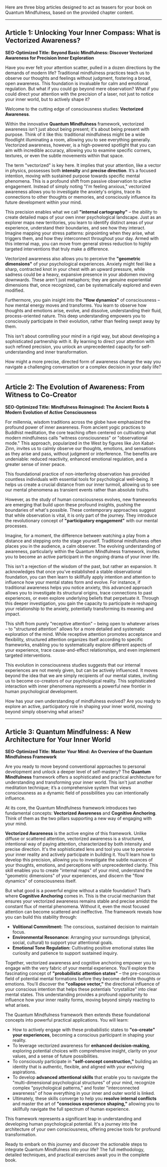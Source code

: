Here are three blog articles designed to act as teasers for your book on Quantum Mindfulness, based on the provided chapter content.

---

## Article 1: Unlocking Your Inner Compass: What is Vectorized Awareness?

**SEO-Optimized Title:** **Beyond Basic Mindfulness: Discover Vectorized Awareness for Precision Inner Exploration**

Have you ever felt your attention scatter, pulled in a dozen directions by the demands of modern life? Traditional mindfulness practices teach us to observe our thoughts and feelings without judgment, fostering a broad, open awareness. This foundation is invaluable for calm and emotional regulation. But what if you could go beyond mere observation? What if you could direct your attention with the precision of a laser, not just to notice your inner world, but to actively shape it?

Welcome to the cutting edge of consciousness studies: **Vectorized Awareness**.

Within the innovative **Quantum Mindfulness** framework, vectorized awareness isn't just about being present; it's about being present with purpose. Think of it like this: traditional mindfulness might be a wide floodlight illuminating a room, allowing you to see everything generally. Vectorized awareness, however, is a high-powered spotlight that you can aim with incredible accuracy, allowing you to examine specific corners, textures, or even the subtle movements within that space.

The term "vectorized" is key here. It implies that your attention, like a vector in physics, possesses both **intensity** and **precise direction**. It’s a focused intention, moving with sustained purpose towards specific mental phenomena. This is a profound shift from passive observation to active engagement. Instead of simply noting "I'm feeling anxious," vectorized awareness allows you to investigate the anxiety's origins, trace its connections to other thoughts or memories, and consciously influence its future development within your mind.

This precision enables what we call **"internal cartography"** – the ability to create detailed maps of your own inner psychological landscape. Just as an explorer maps new territories, you learn to identify distinct areas of your experience, understand their boundaries, and see how they interact. Imagine mapping your stress patterns: pinpointing when they arise, what triggers them, and how they interconnect throughout your day. Armed with this internal map, you can move from general stress reduction to highly targeted interventions that truly make a difference.

Vectorized awareness also allows you to perceive the **"geometric dimensions"** of your psychological experiences. Anxiety might feel like a sharp, contracted knot in your chest with an upward pressure, while sadness could be a heavy, expansive presence in your abdomen moving downwards. These aren't just metaphors; they are genuine experiential dimensions that, once recognized, can be systematically explored and even modified.

Furthermore, you gain insight into the **"flow dynamics"** of consciousness – how mental energy moves and transforms. You learn to observe how thoughts and emotions arise, evolve, and dissolve, understanding their fluid, process-oriented nature. This deep understanding empowers you to consciously participate in their evolution, rather than feeling swept away by them.

This isn't about controlling your mind in a rigid way, but about developing a sophisticated partnership with it. By learning to direct your attention with such refined precision, you unlock an unprecedented capacity for self-understanding and inner transformation.

How might a more precise, directed form of awareness change the way you navigate a challenging conversation or a complex decision in your daily life?

---

## Article 2: The Evolution of Awareness: From Witness to Co-Creator

**SEO-Optimized Title:** **Mindfulness Reimagined: The Ancient Roots & Modern Evolution of Active Consciousness**

For millennia, wisdom traditions across the globe have emphasized the profound power of inner awareness. From ancient yogic practices to Buddhist meditation, the core teaching often centered on cultivating what modern mindfulness calls "witness consciousness" or "observational mode." This approach, popularized in the West by figures like Jon Kabat-Zinn, invites us to calmly observe our thoughts, emotions, and sensations as they arise and pass, without judgment or interference. The benefits are undeniable: reduced reactivity, enhanced emotional regulation, and a greater sense of inner peace.

This foundational practice of non-interfering observation has provided countless individuals with essential tools for psychological well-being. It helps us create a crucial distance from our inner turmoil, allowing us to see our mental phenomena as transient events rather than absolute truths.

However, as the study of human consciousness evolves, new frameworks are emerging that build upon these profound insights, pushing the boundaries of what's possible. These contemporary approaches suggest that while observation is vital, it is only part of the journey. They introduce the revolutionary concept of **"participatory engagement"** with our mental processes.

Imagine, for a moment, the difference between watching a play from a distance and stepping onto the stage yourself. Traditional mindfulness often places you in the audience, a calm observer. The evolving understanding of awareness, particularly within the Quantum Mindfulness framework, invites you to become an active participant in the ongoing drama of your inner life.

This isn't a rejection of the wisdom of the past, but rather an expansion. It acknowledges that once you've established a stable observational foundation, you can then learn to skillfully apply intention and attention to influence how your mental states form and evolve. For instance, if traditional awareness helps you notice anxiety, this advanced approach allows you to investigate its structural origins, trace connections to past experiences, or even explore underlying beliefs that perpetuate it. Through this deeper investigation, you gain the capacity to participate in reshaping your relationship to the anxiety, potentially transforming its meaning and impact.

This shift from purely "receptive attention" – being open to whatever arises – to "structured attention" allows for a more detailed and systematic exploration of the mind. While receptive attention promotes acceptance and flexibility, structured attention organizes itself according to specific frameworks, enabling you to systematically explore different aspects of your experience, trace cause-and-effect relationships, and even implement targeted interventions.

This evolution in consciousness studies suggests that our internal experiences are not merely given, but can be actively influenced. It moves beyond the idea that we are simply recipients of our mental states, inviting us to become co-creators of our psychological reality. This sophisticated interaction with inner phenomena represents a powerful new frontier in human psychological development.

How has your own understanding of mindfulness evolved? Are you ready to explore an active, participatory role in shaping your inner world, moving beyond simply observing what arises?

---

## Article 3: Quantum Mindfulness: A New Architecture for Your Inner World

**SEO-Optimized Title:** **Master Your Mind: An Overview of the Quantum Mindfulness Framework**

Are you ready to move beyond conventional approaches to personal development and unlock a deeper level of self-mastery? The **Quantum Mindfulness** framework offers a sophisticated and practical architecture for understanding and transforming your inner world. This isn't just another meditation technique; it’s a comprehensive system that views consciousness as a dynamic field of possibilities you can intentionally influence.

At its core, the Quantum Mindfulness framework introduces two fundamental concepts: **Vectorized Awareness** and **Cognitive Anchoring**. Think of them as the two pillars supporting a new way of engaging with your mind.

**Vectorized Awareness** is the active engine of this framework. Unlike diffuse or scattered attention, vectorized awareness is a structured, intentional way of paying attention, characterized by both intensity and precise direction. It's the sophisticated lens and tool you use to perceive your inner reality and actively participate in building it. You’ll learn how to develop this precision, allowing you to investigate the subtle nuances of your thoughts, emotions, and perceptions with unprecedented clarity. This skill enables you to create "internal maps" of your mind, understand the "geometric dimensions" of your experiences, and discern the "flow dynamics" of consciousness itself.

But what good is a powerful engine without a stable foundation? That’s where **Cognitive Anchoring** comes in. This is the crucial mechanism that ensures your vectorized awareness remains stable and precise amidst the constant flux of mental phenomena. Without it, even the most focused attention can become scattered and ineffective. The framework reveals how you can build this stability through:
*   **Volitional Commitment:** The conscious, sustained decision to maintain focus.
*   **Environmental Resonance:** Arranging your surroundings (physical, social, cultural) to support your attentional goals.
*   **Emotional Tone Regulation:** Cultivating positive emotional states like curiosity and patience to support sustained inquiry.

Together, vectorized awareness and cognitive anchoring empower you to engage with the very fabric of your mental experience. You'll explore the fascinating concept of **"probabilistic attention states"** – the pre-conscious field of potential mental formations before they become definite thoughts or emotions. You'll discover the **"collapse vector,"** the directional influence of your conscious intention that helps these potentials "crystallize" into clear mental states. This understanding provides a profound opportunity to influence how your inner reality forms, moving beyond simply reacting to what arises.

The Quantum Mindfulness framework then extends these foundational concepts into powerful practical applications. You will learn:
*   How to actively engage with these probabilistic states to **"co-create" your experiences**, becoming a conscious participant in shaping your reality.
*   To leverage vectorized awareness for **enhanced decision-making**, exploring potential choices with comprehensive insight, clarity on your values, and a sense of future possibilities.
*   To consciously participate in **"self-concept construction,"** building an identity that is authentic, flexible, and aligned with your evolving aspirations.
*   To develop **advanced attentional skills** that enable you to navigate the "multi-dimensional psychological structures" of your mind, recognize complex "psychological patterns," and foster "interconnected awareness" of how everything in your inner and outer world is linked.
*   Ultimately, these skills converge to help you **resolve internal conflicts** and master the art of **"conscious experience shaping,"** allowing you to skillfully navigate the full spectrum of human experience.

This framework represents a significant leap in understanding and developing human psychological potential. It's a journey into the architecture of your own consciousness, offering precise tools for profound transformation.

Ready to embark on this journey and discover the actionable steps to integrate Quantum Mindfulness into your life? The full methodology, detailed techniques, and practical exercises await you in the complete book.